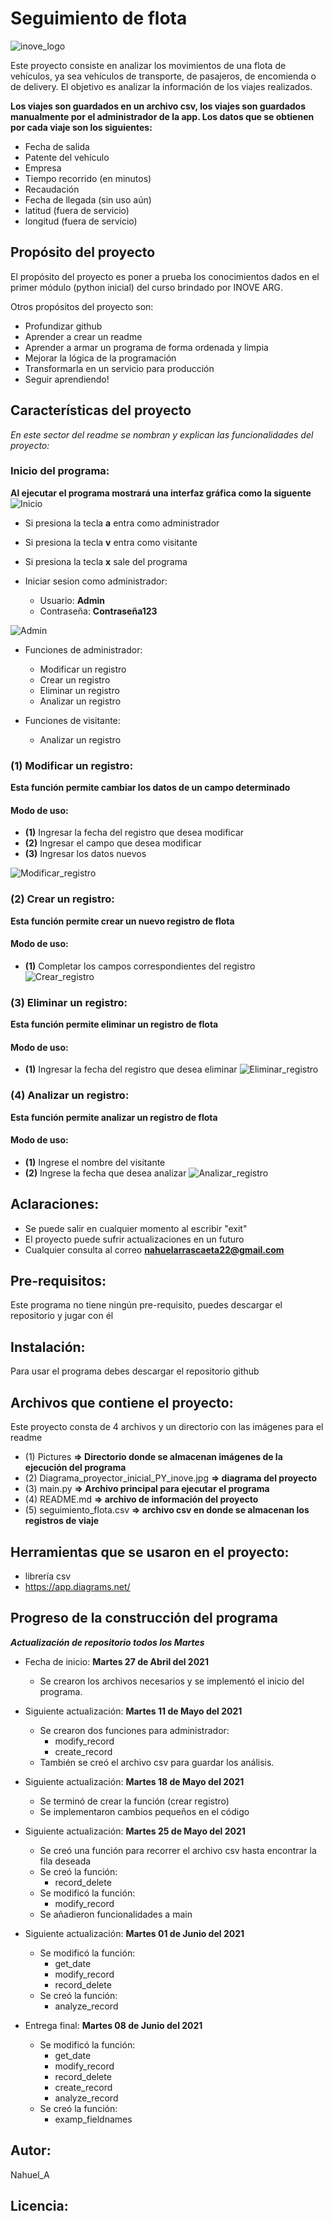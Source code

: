 # Seguimiento de flota

![inove_logo](https://inove.com.ar/wp-content/uploads/2020/03/cropped-3-1.png)

Este proyecto consiste en analizar los movimientos de una flota de vehículos, ya sea vehículos de transporte, de pasajeros, de encomienda o de delivery.
El objetivo es analizar la información de los viajes realizados.

**Los viajes son guardados en un archivo csv, los viajes son guardados manualmente por el administrador de la app. Los datos que se obtienen por cada viaje son los siguientes:**

- Fecha de salida
- Patente del vehículo
- Empresa
- Tiempo recorrido (en minutos)
- Recaudación
- Fecha de llegada (sin uso aún)
- latitud (fuera de servicio)
- longitud (fuera de servicio)

## Propósito del proyecto

El propósito del proyecto es poner a prueba los conocimientos dados en el primer módulo (python inicial) del curso brindado por INOVE ARG.

Otros propósitos del proyecto son:
- Profundizar github
- Aprender a crear un readme
- Aprender a armar un programa de forma ordenada y limpia
- Mejorar la lógica de la programación
- Transformarla en un servicio para producción
- Seguir aprendiendo!

## Características del proyecto

_En este sector del readme se nombran y explican las funcionalidades del proyecto:_

### Inicio del programa:
**Al ejecutar el programa mostrará una interfaz gráfica como la siguente**
![Inicio](https://github.com/NahuelA/Proyecto-Python-Inicial-Inove/blob/master/Pictures/Inicio.png)

- Si presiona la tecla **a** entra como administrador
- Si presiona la tecla **v** entra como visitante
- Si presiona la tecla **x** sale del programa

- Iniciar sesion como administrador:
    - Usuario: **Admin**
    - Contraseña: **Contraseña123**

![Admin](https://github.com/NahuelA/Proyecto-Python-Inicial-Inove/blob/master/Pictures/Administrador.png)

- Funciones de administrador:
    - Modificar un registro
    - Crear un registro
    - Eliminar un registro
    - Analizar un registro

- Funciones de visitante:
    - Analizar un registro

### (1) Modificar un registro:

**Esta función permite cambiar los datos de un campo determinado**

#### Modo de uso:

- **(1)** Ingresar la fecha del registro que desea modificar
- **(2)** Ingresar el campo que desea modificar
- **(3)** Ingresar los datos nuevos

![Modificar_registro](https://github.com/NahuelA/Proyecto-Python-Inicial-Inove/blob/master/Pictures/Modificar_registro.png)

### (2) Crear un registro:

**Esta función permite crear un nuevo registro de flota**

#### Modo de uso:

- **(1)** Completar los campos correspondientes del registro
![Crear_registro](https://github.com/NahuelA/Proyecto-Python-Inicial-Inove/blob/master/Pictures/Crear_registro.png)

### (3) Eliminar un registro:

**Esta función permite eliminar un registro de flota**

#### Modo de uso:

- **(1)** Ingresar la fecha del registro que desea eliminar
![Eliminar_registro](https://github.com/NahuelA/Proyecto-Python-Inicial-Inove/blob/master/Pictures/Eliminar_registro.png)

### (4) Analizar un registro:

**Esta función permite analizar un registro de flota**

#### Modo de uso:

- **(1)** Ingrese el nombre del visitante
- **(2)** Ingrese la fecha que desea analizar
![Analizar_registro](https://github.com/NahuelA/Proyecto-Python-Inicial-Inove/blob/master/Pictures/Analizar_registro.png)

## Aclaraciones:

- Se puede salir en cualquier momento al escribir "exit"
- El proyecto puede sufrir actualizaciones en un futuro
- Cualquier consulta al correo **nahuelarrascaeta22@gmail.com**

## Pre-requisitos:

Este programa no tiene ningún pre-requisito, puedes descargar el repositorio y jugar con él

## Instalación:

Para usar el programa debes descargar el repositorio github

## Archivos que contiene el proyecto:

Este proyecto consta de 4 archivos y un directorio con las imágenes para el readme

- (1) Pictures **=> Directorio donde se almacenan imágenes de la ejecución del programa**
- (2) Diagrama_proyector_inicial_PY_inove.jpg **=> diagrama del proyecto**
- (3) main.py **=> Archivo principal para ejecutar el programa**
- (4) README.md **=> archivo de información del proyecto**
- (5) seguimiento_flota.csv **=> archivo csv en donde se almacenan los registros de viaje**

## Herramientas que se usaron en el proyecto:

- librería csv
- https://app.diagrams.net/

## Progreso de la construcción del programa
**_Actualización de repositorio todos los Martes_**

- Fecha de inicio: **Martes 27 de Abril del 2021**
    - Se crearon los archivos necesarios y se implementó el inicio del programa.

- Siguiente actualización: **Martes 11 de Mayo del 2021**
    - Se crearon dos funciones para administrador:
        - modify_record
        - create_record
    - También se creó el archivo csv para guardar los análisis.

- Siguiente actualización: **Martes 18 de Mayo del 2021**
    - Se terminó de crear la función (crear registro)
    - Se implementaron cambios pequeños en el código

- Siguiente actualización: **Martes 25 de Mayo del 2021**
    - Se creó una función para recorrer el archivo csv hasta encontrar la fila deseada
    - Se creó la función:
        - record_delete
    - Se modificó la función:
        - modify_record
    - Se añadieron funcionalidades a main

- Siguiente actualización: **Martes 01 de Junio del 2021**
    - Se modificó la función:
        - get_date
        - modify_record
        - record_delete
    - Se creó la función:
        - analyze_record

- Entrega final: **Martes 08 de Junio del 2021**
    - Se modificó la función:
        - get_date
        - modify_record
        - record_delete
        - create_record
        - analyze_record
    - Se creó la función:
        - examp_fieldnames

## Autor:
Nahuel_A

## Licencia: